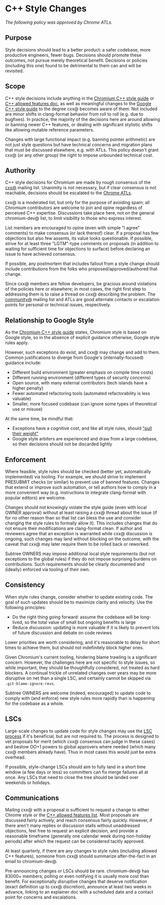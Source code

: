 # C++ Style Changes

*The following policy was approved by Chrome ATLs.*

## Purpose

Style decisions should lead to a better product: a safer codebase, more
productive engineers, fewer bugs. Decisions should promote these outcomes, not
pursue merely theoretical benefit. Decisions or policies (including this one)
found to be detrimental to them can and will be revisited.

## Scope

C++ style decisions include anything in the
[Chromium C++ style guide](https://chromium.googlesource.com/chromium/src/+/main/styleguide/c++/c++.md)
or
[C++ allowed features doc](https://chromium.googlesource.com/chromium/src/+/HEAD/styleguide/c++/c++-features.md),
as well as meaningful changes to the
[Google C++ style guide](https://google.github.io/styleguide/cppguide.html) to
the degree cxx@ becomes aware of them. Not included are minor shifts in
clang-format behavior from roll to roll (e.g. due to bugfixes). In practice, the
majority of the decisions here are around allowing or banning newer C++
features, or dealing with significant stylistic shifts like allowing mutable
reference parameters.

Changes with large functional impact (e.g. banning pointer arithmetic) are not
just style questions but have technical concerns and migration plans that must
be discussed elsewhere, e.g. with ATLs. This policy doesn't grant cxx@ (or any
other group) the right to impose unbounded technical cost.

## Authority

C++ style decisions for Chromium are made by rough consensus of the
[cxx@](mailto:cxx@chromium.org) mailing list. Unanimity is not necessary, but if
clear consensus is not reachable, decisions should be escalated to the
[Chrome ATLs](mailto:chrome-atls@google.com).

cxx@ is a moderated list, but only for the purpose of avoiding spam; all
Chromium contributors are welcome to join and opine regardless of perceived C++
expertise. Discussions take place here, not on the general chromium-dev@ list,
to limit visibility to those who express interest.

List members are encouraged to opine (even with simple "I agree" comments) to
make consensus (or lack thereof) clear. If a proposal has few objections but
also few assents, its value looks questionable. If possible, strive for at least
three "LGTM"-type comments on proposals (in addition to waiting for sufficient
time for objections to surface) before declaring an issue to have achieved
consensus.

If possible, any postmortem that includes fallout from a style change should
include contributions from the folks who proposed/approved/authored that change.

Since cxx@ members are fellow developers, be gracious around violations of the
policies here or elsewhere; in most cases, the right first step to addressing
them is to raise a thread on cxx@ describing the problem. The
[community@](mailto:community@chromium.org) mailing list and ATLs are good
alternate contacts or escalation points for personal or technical issues,
respectively.

## Relationship to Google Style

As the
[Chromium C++ style guide](https://chromium.googlesource.com/chromium/src/+/main/styleguide/c++/c++.md)
states, Chromium style is based on Google style, so in the absence of explicit
guidance otherwise, Google style rules apply.

However, such exceptions do exist, and cxx@ may change and add to them. Common
justifications to diverge from Google's (internally-focused) guidance include:
* Different build environment (greater emphasis on compile time costs)
* Different running environment (different types of security concerns)
* Open source, with many external contributors (tech islands have a higher
penalty)
* Fewer automated refactoring tools (automated refactorability is less valuable)
* Smaller, more focused codebase (can ignore some types of theoretical use or
misuse)

At the same time, be mindful that:
* Exceptions have a cognitive cost, and like all style rules, should
["pull their weight"](https://google.github.io/styleguide/cppguide.html#Goals)
* Google style arbiters are experienced and draw from a large codebase, so their
decisions should not be discarded lightly

## Enforcement

Where feasible, style rules should be checked (better yet, automatically
implemented) via tooling. For example, we should strive to implement PRESUBMIT
checks (or similar) to prevent use of banned features. Changes that extend or
improve such automation, or tell authors how to comply in a more convenient way
(e.g. instructions to integrate clang-format with popular editors) are welcome.

Changes should not knowingly violate the style guide (even with local OWNER
approval) without at least raising a cxx@ thread about the issue (if for no
other reason than so that list can bless the use and consider changing the style
rules to formally allow it). This includes changes that do not ensure their
modifications are clang-format clean. If author and reviewers agree that an
exception is warranted while cxx@ discussion is ongoing, such changes may land
without blocking on the outcome, with the caveat that cxx@ may later require
them to be rolled back or reworked.

Subtree OWNERS may impose additional local style requirements (but not
exceptions to the global rules) if they do not impose surprising burdens on
contributions. Such requirements should be clearly documented and (ideally)
enforced via tooling of their own.

## Consistency

When style rules change, consider whether to update existing code. The goal of
such updates should be to maximize clarity and velocity. Use the following principles:
* Do the right thing going forward: assume the codebase will be long-lived, so
the total value of small but ongoing benefits is large
* Reduce discussion: updating is more valuable if it is likely to prevent lots
of future discussion and debate on code reviews

Lower priorities are worth considering, and it's reasonable to delay for short
times to achieve them, but should not indefinitely block higher ones.

Given Chromium's current tooling, hindering blame trawling is a significant
concern. However, the challenges here are not specific to style issues, so while
important, they should be thoughtfully considered, not treated as hard blockers.
A continual trickle of unrelated changes over years may be more disruptive on
net than a single LSC, and certainly cannot be skipped via
`.git-blame-ignore-revs`.

Subtree OWNERS are welcome (indeed, encouraged) to update code to comply with
(and enforce) new style rules more rapidly than is happening for the codebase as
a whole.

## LSCs

Large-scale changes to update code for style changes may use the
[LSC process](https://chromium.googlesource.com/chromium/src/+/main/docs/process/lsc/large_scale_changes.md)
if it's beneficial, but are not required to. The process is designed to vet
proposals for merit (which cxx@ consensus can judge in these cases) and bestow
OO+1 powers to global approvers where needed (which many cxx@ members already
have). Thus in most cases this would just be extra overhead.

If possible, style-change LSCs should aim to fully land in a short time window
(a few days or less) so committers can fix merge failures all at once. Any LSCs
that need to close the tree should be landed over weekends or holidays.

## Communications

Mailing cxx@ with a proposal is sufficient to request a change to either Chrome
style or the
[C++ allowed features list](https://chromium.googlesource.com/chromium/src/+/main/styleguide/c++/c++-features.md).
Most proposals are discussed fairly actively, and reach consensus fairly
quickly. However, if there aren't many replies or discussion stalls without
unaddressed objections, feel free to request an explicit decision, and provide a
reasonable timeframe (generally one calendar week during non-holiday periods)
after which the request can be considered tacitly approved.

At least quarterly, if there are any changes to style rules (including allowed
C++ features), someone from cxx@ should summarize after-the-fact in an email to
chromium-dev@.

Pre-announcing changes or LSCs should be rare. chromium-dev@ has 83000+ members;
polling or even notifying it is usually more cost than benefit. For
exceptionally disruptive changes that deserve notification (exact definition up
to cxx@ discretion), announce at least two weeks in advance, linking to an
explainer doc with a scheduled date and a contact point for concerns and
escalations.
